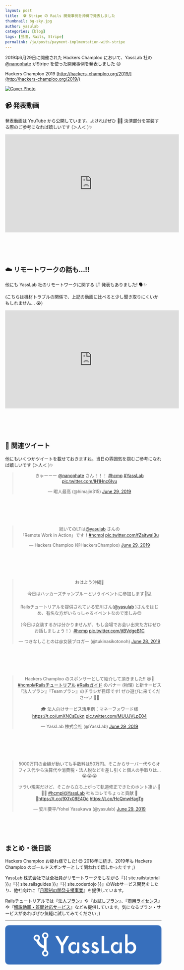 ```yaml
---
layout: post
title:  🛠 Stripe の Rails 開発事例を沖縄で発表しました
thumbnail: bg-sky.jpg
author: yasulab
categories: [blog]
tags: [登壇, Rails, Stripe]
permalink: /ja/posts/payment-implmentation-with-stripe
---
```


2019年6月29日に開催された Hackers Champloo において、YassLab 社の [@nanophate](https://twitter.com/nanophate) がStripe を使った開発事例を発表しました 😉

Hackers Champloo 2019
[http://hackers-champloo.org/2019/](http://hackers-champloo.org/2019/)

[![Cover Photo](https://i.gyazo.com/f4ce8ed5662df125cd36e35388bd4f71.png)](http://hackers-champloo.org/2019/)

## 📹 発表動画

発表動画は YouTube から公開しています。よければぜひ 👀💨
決済部分を実装する際のご参考になれば嬉しいです (＞人＜ )✨

<div class="video" style="margin-bottom: 100px;">
  <iframe width="560" height="315" src="https://www.youtube.com/embed/ZFOYbHBzkZY?rel=0&autoplay=0&showinfo=0&controls=1&fs=1&modestbranding=0" frameborder="0" allow="accelerometer; autoplay; encrypted-media; gyroscope; picture-in-picture" allowfullscreen></iframe>
</div>

<div style="margin-bottom: 100px;">
  <script async class="speakerdeck-embed" data-id="dcdd6a62b5f24e4cbb272be00d24da03" data-ratio="1.33333333333333" src="//speakerdeck.com/assets/embed.js"></script>
</div>


## ☁️ リモートワークの話も...!!

他にも YassLab 社のリモートワークに関する LT 発表もありました! 🗣✨

(こちらは機材トラブルの関係で、上記の動画に比べると少し聞き取りにくいかもしれません... 😭)

<div class="video" style="margin-bottom: 100px;">
  <iframe width="560" height="315" src="https://www.youtube.com/embed/u3NOd0C8OVc?rel=0&autoplay=0&showinfo=0&controls=1&fs=1&modestbranding=0" frameborder="0" allow="accelerometer; autoplay; encrypted-media; gyroscope; picture-in-picture" allowfullscreen></iframe>
</div>

<div style="margin-bottom: 100px;">
  <script async class="speakerdeck-embed" data-id="7abe1f3eab1b4d7da5862f0eeac75f8f" data-ratio="1.33333333333333" src="//speakerdeck.com/assets/embed.js"></script>
</div>


## 🐣 関連ツイート

他にもいくつかツイートを載せておきますね。当日の雰囲気を掴むご参考になれば嬉しいです (＞人＜ )✨

<div class="center" style="margin-bottom: 100px;" align="center">
  <blockquote class="twitter-tweet" data-partner="tweetdeck"><p lang="ja" dir="ltr">きゃーーー <a href="https://twitter.com/nanophate?ref_src=twsrc%5Etfw">@nanophate</a> さん！！！ <a href="https://twitter.com/hashtag/hcmp?src=hash&amp;ref_src=twsrc%5Etfw">#hcmp</a> <a href="https://twitter.com/hashtag/YassLab?src=hash&amp;ref_src=twsrc%5Etfw">#YassLab</a> <a href="https://t.co/lH1Hnc6Ivu">pic.twitter.com/lH1Hnc6Ivu</a></p>&mdash; 暇人最高 (@himajin315) <a href="https://twitter.com/himajin315/status/1144811236757929985?ref_src=twsrc%5Etfw">June 29, 2019</a></blockquote>
</div>

<div class="center" style="margin-bottom: 100px;" align="center">
  <blockquote class="twitter-tweet" data-partner="tweetdeck"><p lang="ja" dir="ltr">続いてのLTは<a href="https://twitter.com/yasulab?ref_src=twsrc%5Etfw">@yasulab</a> さんの<br>「Remote Work in Action」です！<a href="https://twitter.com/hashtag/hcmpl?src=hash&amp;ref_src=twsrc%5Etfw">#hcmpl</a> <a href="https://t.co/fZajtwal3u">pic.twitter.com/fZajtwal3u</a></p>&mdash; Hackers Champloo (@HackersChamploo) <a href="https://twitter.com/HackersChamploo/status/1144839775750246400?ref_src=twsrc%5Etfw">June 29, 2019</a></blockquote>
</div>

<div class="center" style="margin-bottom: 100px;" align="center">
  <blockquote class="twitter-tweet" data-partner="tweetdeck"><p lang="ja" dir="ltr">おはよう沖縄🌄<br><br>今日はハッカーズチャンプルーというイベントに参加します🙌💻<br><br>Railsチュートリアルを提供されている安川さん(<a href="https://twitter.com/yasulab?ref_src=twsrc%5Etfw">@yasulab</a> )さんをはじめ、有名な方がいらっしゃるイベントなので楽しみ😌<br><br>（今日は女装するかは分かりませんが、もし会場でお会い出来た方はぜひお話しましょう！）<a href="https://twitter.com/hashtag/hcmp?src=hash&amp;ref_src=twsrc%5Etfw">#hcmp</a> <a href="https://t.co/jtBVdgeB1C">pic.twitter.com/jtBVdgeB1C</a></p>&mdash; つきなしことのは@女装ブロガー (@tukinasikotonoh) <a href="https://twitter.com/tukinasikotonoh/status/1144742539397779457?ref_src=twsrc%5Etfw">June 28, 2019</a></blockquote>
</div>

<div class="center" style="margin-bottom: 100px;" align="center">
  <blockquote class="twitter-tweet" data-partner="tweetdeck"><p lang="ja" dir="ltr">Hackers Champloo のスポンサーとして紹介して頂きました!! 😆💖 <a href="https://twitter.com/hashtag/hcmpl?src=hash&amp;ref_src=twsrc%5Etfw">#hcmpl</a><a href="https://twitter.com/hashtag/Rails%E3%83%81%E3%83%A5%E3%83%BC%E3%83%88%E3%83%AA%E3%82%A2%E3%83%AB?src=hash&amp;ref_src=twsrc%5Etfw">#Railsチュートリアル</a> <a href="https://twitter.com/hashtag/Rails%E3%82%AC%E3%82%A4%E3%83%89?src=hash&amp;ref_src=twsrc%5Etfw">#Railsガイド</a> のバナー (物理) と新サービス『法人プラン』『Teamプラン』のチラシが目印です! ぜひ遊びに来てくださ〜い 🙏✨<br><br>🎓 法人向けサービス活用例：マネーフォワード様<a href="https://t.co/umXNCsEukn">https://t.co/umXNCsEukn</a> <a href="https://t.co/MUUJVLpE04">pic.twitter.com/MUUJVLpE04</a></p>&mdash; YassLab 株式会社 (@YassLab) <a href="https://twitter.com/YassLab/status/1144784238211788800?ref_src=twsrc%5Etfw">June 29, 2019</a></blockquote>
</div>

<div class="center" style="margin-bottom: 100px;" align="center">
  <blockquote class="twitter-tweet" data-partner="tweetdeck"><p lang="ja" dir="ltr">5000万円の金額が動いても手数料は50万円。そこからサーバー代やらオフィス代やら決算代や消費税・法人税などを差し引くと個人の手取りは...😭😭😭<br><br>ツラい現実だけど、そこから立ち上がって軌道修正できたのホント凄い 👏👏👏  <a href="https://twitter.com/hashtag/hcmpl?src=hash&amp;ref_src=twsrc%5Etfw">#hcmpl</a><a href="https://twitter.com/YassLab?ref_src=twsrc%5Etfw">@YassLab</a> 社もコレでちょっと貢献 💪✨<a href="https://t.co/9Xfx08E4Oc">https://t.co/9Xfx08E4Oc</a> <a href="https://t.co/HcQmwHagTg">https://t.co/HcQmwHagTg</a></p>&mdash; 安川要平/Yohei Yasukawa (@yasulab) <a href="https://twitter.com/yasulab/status/1144849299114565632?ref_src=twsrc%5Etfw">June 29, 2019</a></blockquote>
</div>


## まとめ・後日談

Hackers Champloo お疲れ様でした! 😊 2018年に続き、2019年も Hackers Champloo のゴールドスポンサーとして関われて嬉しかったです ;)

YassLab 株式会社では全社員がリモートワークをしながら『{{ site.railstutorial }}』『{{ site.railsguides }}』『{{ site.coderdojo }}』のWebサービス開発をしたり、他社向けに『[月額制の開発支援事業](/ja/agile)』を提供しています。

Railsチュートリアルでは『[法人プラン](https://railstutorial.jp/business)』や『[お試しプラン](https://railstutorial.jp/trial)』、『[商用ライセンス](https://railstutorial.jp/#license)』や『[解説動画・質問対応サービス](https://railstutorial.jp/#service)』なども提供しています。気になるプラン・サービスがあればぜひ気軽に試してみてください ;)

-----

[![YassLab Inc.](/img/logos/800x200.png)](/)


